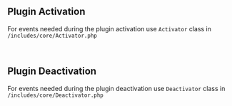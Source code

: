 ## Plugin Activation
For events needed during the plugin activation use `Activator` class in `/includes/core/Activator.php`

<br>

## Plugin Deactivation
For events needed during the plugin deactivation use `Deactivator` class in `/includes/core/Deactivator.php`